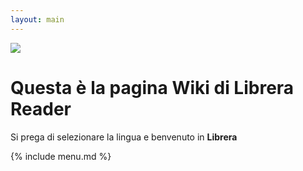 ```yaml
---
layout: main
---
```

![](/css/logo-line.jpg/it)

# Questa è la pagina Wiki di Librera Reader

Si prega di selezionare la lingua e benvenuto in __Librera__
  
{% include menu.md %}
